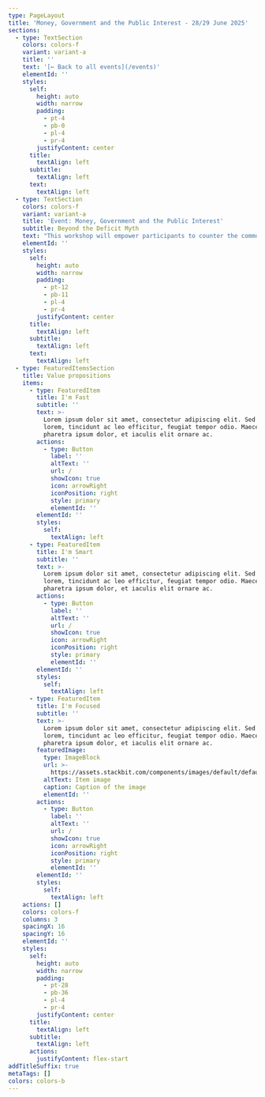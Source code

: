 ```yaml
---
type: PageLayout
title: 'Money, Government and the Public Interest - 28/29 June 2025'
sections:
  - type: TextSection
    colors: colors-f
    variant: variant-a
    title: ''
    text: '[← Back to all events](/events)'
    elementId: ''
    styles:
      self:
        height: auto
        width: narrow
        padding:
          - pt-4
          - pb-0
          - pl-4
          - pr-4
        justifyContent: center
      title:
        textAlign: left
      subtitle:
        textAlign: left
      text:
        textAlign: left
  - type: TextSection
    colors: colors-f
    variant: variant-a
    title: 'Event: Money, Government and the Public Interest'
    subtitle: Beyond the Deficit Myth
    text: "This workshop will empower participants to counter the common narrative that significant public interest investment — in healthcare, education, climate action, whatever is needed — is unaffordable or must be paid for by implementing austerity measures.\n\n**Dates:** 28-29 June, 2025\n\n**Location:** Space4, [113-115 Fonthill Road](https://maps.app.goo.gl/RJ3Phpw1kvT42Eab9), Finsbury Park, London N4 3HH\n\n**Course outline:** The program will comprise a series of introductory talks and participatory group discussions based on short articles and case studies relating to the nature of money and the role of the National Budget.\n\n**Facilitator:** [Associate Professor\_Steven Hail](https://www.linkedin.com/in/steven-hail-27b7b910), Lecturer at Torrens University Australia and Economist at Modern Money Lab.\n\n###### *DAY ONE*\n\n9:30am—10:00am Registration\n\n10:00am—11:00am Part 1: Money - what it is and where it came from.\n\n11:00am—11:30am Morning tea break\n\n11:30am—12:30pm Part 2: The power of the purse - national budgeting.\n\n12:30pm—1:30pm Lunch break\n\n1:30pm—2:30pm Part 3: The big bad wolf - sources of inflation.\n\n2:30pm—3:00pm Afternoon tea break\n\n3:00pm — 4:30pm Part 4: [FINDING THE MONEY](https://findingmoneyfilm.com/) documentary screening.\n\nEvening Social\n\n###### *DAY TWO*\n\n9:30am—10:00am Optional Q\\&A from Finding The Money\n\n10:00am—11:00am Part 5: The Bank of England - what it can do and what it can't.\n\n11:00am—11:30am Morning tea break\n\n11:30am—12:30pm Part 6: Private money creation, financial resilience and financial fragility.\n\n12:30pm—1:30pm Lunch break\n\n1:30pm—2:30pm Part 7: Exchange rates and international debt.\n\n2:30pm—3:00pm Afternoon tea break\n\n3:00pm—4:00pm Part 8: Things you and I could do next.\n\n"
    elementId: ''
    styles:
      self:
        height: auto
        width: narrow
        padding:
          - pt-12
          - pb-11
          - pl-4
          - pr-4
        justifyContent: center
      title:
        textAlign: left
      subtitle:
        textAlign: left
      text:
        textAlign: left
  - type: FeaturedItemsSection
    title: Value propositions
    items:
      - type: FeaturedItem
        title: I'm Fast
        subtitle: ''
        text: >-
          Lorem ipsum dolor sit amet, consectetur adipiscing elit. Sed ante
          lorem, tincidunt ac leo efficitur, feugiat tempor odio. Maecenas
          pharetra ipsum dolor, et iaculis elit ornare ac.
        actions:
          - type: Button
            label: ''
            altText: ''
            url: /
            showIcon: true
            icon: arrowRight
            iconPosition: right
            style: primary
            elementId: ''
        elementId: ''
        styles:
          self:
            textAlign: left
      - type: FeaturedItem
        title: I'm Smart
        subtitle: ''
        text: >-
          Lorem ipsum dolor sit amet, consectetur adipiscing elit. Sed ante
          lorem, tincidunt ac leo efficitur, feugiat tempor odio. Maecenas
          pharetra ipsum dolor, et iaculis elit ornare ac.
        actions:
          - type: Button
            label: ''
            altText: ''
            url: /
            showIcon: true
            icon: arrowRight
            iconPosition: right
            style: primary
            elementId: ''
        elementId: ''
        styles:
          self:
            textAlign: left
      - type: FeaturedItem
        title: I'm Focused
        subtitle: ''
        text: >-
          Lorem ipsum dolor sit amet, consectetur adipiscing elit. Sed ante
          lorem, tincidunt ac leo efficitur, feugiat tempor odio. Maecenas
          pharetra ipsum dolor, et iaculis elit ornare ac.
        featuredImage:
          type: ImageBlock
          url: >-
            https://assets.stackbit.com/components/images/default/default-image.png
          altText: Item image
          caption: Caption of the image
          elementId: ''
        actions:
          - type: Button
            label: ''
            altText: ''
            url: /
            showIcon: true
            icon: arrowRight
            iconPosition: right
            style: primary
            elementId: ''
        elementId: ''
        styles:
          self:
            textAlign: left
    actions: []
    colors: colors-f
    columns: 3
    spacingX: 16
    spacingY: 16
    elementId: ''
    styles:
      self:
        height: auto
        width: narrow
        padding:
          - pt-28
          - pb-36
          - pl-4
          - pr-4
        justifyContent: center
      title:
        textAlign: left
      subtitle:
        textAlign: left
      actions:
        justifyContent: flex-start
addTitleSuffix: true
metaTags: []
colors: colors-b
---
```

